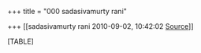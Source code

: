 +++
title = "000 sadasivamurty rani"

+++
[[sadasivamurty rani	2010-09-02, 10:42:02 [Source](https://groups.google.com/g/bvparishat/c/6nI_HsONUic)]]



[TABLE]

  

